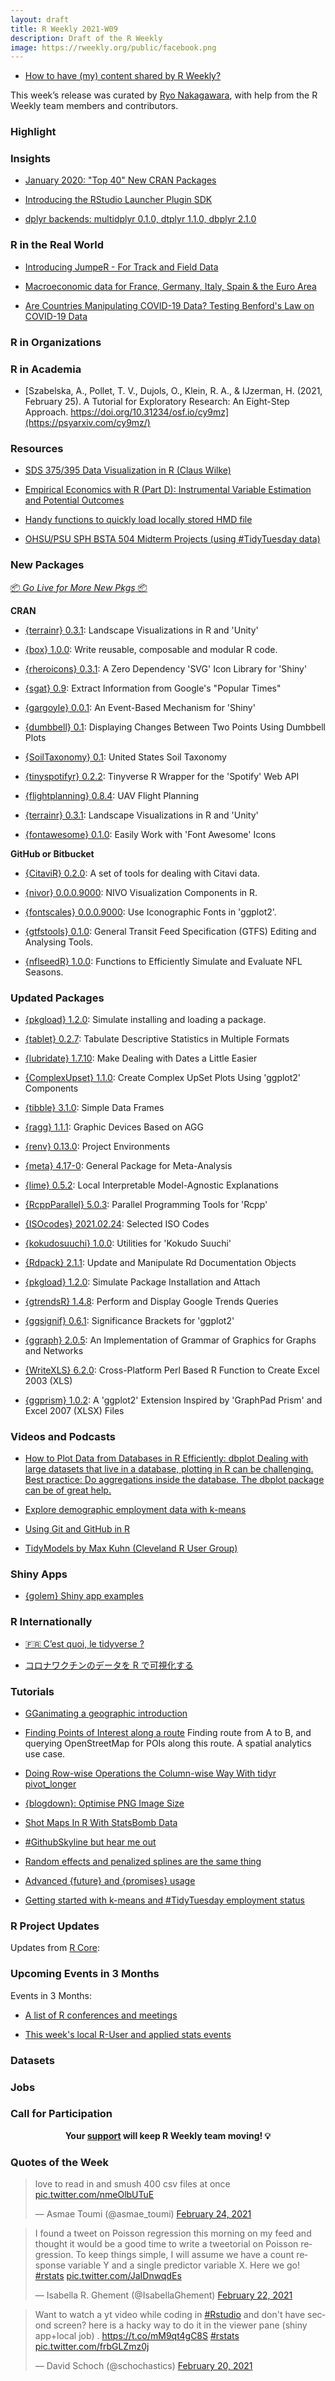 ```yaml
---
layout: draft
title: R Weekly 2021-W09
description: Draft of the R Weekly
image: https://rweekly.org/public/facebook.png
---
```



+ [How to have (my) content shared by R Weekly?](https://github.com/rweekly/rweekly.org#how-to-have-my-content-shared-by-r-weekly)

This week’s release was curated by [Ryo Nakagawara](), with help from the R Weekly team members and contributors.

###  Highlight


### Insights

+ [January 2020: "Top 40" New CRAN Packages](https://rviews.rstudio.com/2021/02/24/january-2020-top-40-new-cran-packages/)

+ [Introducing the RStudio Launcher Plugin SDK](https://blog.rstudio.com/2021/02/23/rstudio-sdk1/)

+ [dplyr backends: multidplyr 0.1.0, dtplyr 1.1.0, dbplyr 2.1.0](https://www.tidyverse.org/blog/2021/02/dplyr-backends/)

### R in the Real World

+ [Introducing JumpeR - For Track and Field Data](https://pilgrim.netlify.app/post/2021-02-22-introducing-jumper-for-track-and-field-data/)

+ [Macroeconomic data for France, Germany, Italy, Spain & the Euro Area](https://macro.cepremap.fr/article/2021-02/five-countries-data/)

+ [Are Countries Manipulating COVID-19 Data? Testing Benford's Law on COVID-19 Data](https://www.harsh17.in/blog/are-countries-manipulating-covid-19-data)

###  R in Organizations



###  R in Academia

+ [Szabelska, A., Pollet, T. V., Dujols, O., Klein, R. A., & IJzerman, H. (2021, February 25). A Tutorial for Exploratory Research: An Eight-Step Approach. https://doi.org/10.31234/osf.io/cy9mz](https://psyarxiv.com/cy9mz/)

###  Resources

+ [SDS 375/395 Data Visualization in R (Claus Wilke)](https://wilkelab.org/SDS375/syllabus.html)

+ [Empirical Economics with R (Part D): Instrumental Variable Estimation and Potential Outcomes](https://skranz.github.io//r/2021/02/23/EmpEconD.html)

+ [Handy functions to quickly load locally stored HMD file](https://gist.github.com/ikashnitsky/0f93062f2b67eeac69949554027fa84f)

+ [OHSU/PSU SPH BSTA 504 Midterm Projects (using #TidyTuesday data)](https://sph-midterm-projects.netlify.app/)

###  New Packages

<p class="added-hostname"><a href="https://rweekly.org/live" target="_blank" class="externalLink">📦 <i>Go Live for More New Pkgs</i> 📦</a></p>

**CRAN**

+ [{terrainr} 0.3.1](https://cran.r-project.org/package=terrainr): Landscape Visualizations in R and 'Unity'

+ [{box} 1.0.0](https://github.com/klmr/box): Write reusable, composable and modular R code.

+ [{rheroicons} 0.3.1](https://cran.r-project.org/package=rheroicons): A Zero Dependency 'SVG' Icon Library for 'Shiny'

+ [{sgat} 0.9](https://cran.r-project.org/package=sgat): Extract Information from Google's "Popular Times"

+ [{gargoyle} 0.0.1](https://cran.r-project.org/package=gargoyle): An Event-Based Mechanism for 'Shiny'

+ [{dumbbell} 0.1](https://cran.r-project.org/package=dumbbell): Displaying Changes Between Two Points Using Dumbbell Plots

+ [{SoilTaxonomy} 0.1](https://cran.r-project.org/package=SoilTaxonomy): United States Soil Taxonomy

+ [{tinyspotifyr} 0.2.2](https://cran.r-project.org/package=tinyspotifyr): Tinyverse R Wrapper for the 'Spotify' Web API

+ [{flightplanning} 0.8.4](https://cran.r-project.org/package=flightplanning): UAV Flight Planning

+ [{terrainr} 0.3.1](https://cran.r-project.org/package=terrainr): Landscape Visualizations in R and 'Unity'

+ [{fontawesome} 0.1.0](https://cran.r-project.org/package=fontawesome): Easily Work with 'Font Awesome' Icons

**GitHub or Bitbucket**

+ [{CitaviR} 0.2.0](https://github.com/SchmidtPaul/CitaviR): A set of tools for dealing with Citavi data.

+ [{nivor} 0.0.0.9000](https://github.com/swsoyee/nivor): NIVO Visualization Components in R.

+ [{fontscales} 0.0.0.9000](https://github.com/EmilHvitfeldt/fontscales): Use Iconographic Fonts in 'ggplot2'.

+ [{gtfstools} 0.1.0](https://github.com/ipeaGIT/gtfstools/): General Transit Feed Specification (GTFS) Editing and Analysing Tools.

+ [{nflseedR} 1.0.0](https://github.com/leesharpe/nflseedR/): Functions to Efficiently Simulate and Evaluate NFL Seasons.

### Updated Packages

+ [{pkgload} 1.2.0](https://github.com/r-lib/pkgload/): Simulate installing and loading a package.

+ [{tablet} 0.2.7](https://cran.r-project.org/package=tablet): Tabulate Descriptive Statistics in Multiple Formats

+ [{lubridate} 1.7.10](https://cran.r-project.org/package=lubridate): Make Dealing with Dates a Little Easier

+ [{ComplexUpset} 1.1.0](https://cran.r-project.org/package=ComplexUpset): Create Complex UpSet Plots Using 'ggplot2' Components

+ [{tibble} 3.1.0](https://cran.r-project.org/package=tibble): Simple Data Frames

+ [{ragg} 1.1.1](https://cran.r-project.org/package=ragg): Graphic Devices Based on AGG

+ [{renv} 0.13.0](https://cran.r-project.org/package=renv): Project Environments

+ [{meta} 4.17-0](https://cran.r-project.org/package=meta): General Package for Meta-Analysis

+ [{lime} 0.5.2](https://cran.r-project.org/package=lime): Local Interpretable Model-Agnostic Explanations

+ [{RcppParallel} 5.0.3](https://cran.r-project.org/package=RcppParallel): Parallel Programming Tools for 'Rcpp'

+ [{ISOcodes} 2021.02.24](https://cran.r-project.org/package=ISOcodes): Selected ISO Codes

+ [{kokudosuuchi} 1.0.0](https://cran.r-project.org/package=kokudosuuchi): Utilities for 'Kokudo Suuchi'

+ [{Rdpack} 2.1.1](https://cran.r-project.org/package=Rdpack): Update and Manipulate Rd Documentation Objects

+ [{pkgload} 1.2.0](https://cran.r-project.org/package=pkgload): Simulate Package Installation and Attach

+ [{gtrendsR} 1.4.8](https://cran.r-project.org/package=gtrendsR): Perform and Display Google Trends Queries

+ [{ggsignif} 0.6.1](https://cran.r-project.org/package=ggsignif): Significance Brackets for 'ggplot2'

+ [{ggraph} 2.0.5](https://cran.r-project.org/package=ggraph): An Implementation of Grammar of Graphics for Graphs and Networks

+ [{WriteXLS} 6.2.0](https://cran.r-project.org/package=WriteXLS): Cross-Platform Perl Based R Function to Create Excel 2003 (XLS)

+ [{ggprism} 1.0.2](https://cran.r-project.org/package=ggprism): A 'ggplot2' Extension Inspired by 'GraphPad Prism'
and Excel 2007 (XLSX) Files

###  Videos and Podcasts

+ [How to Plot Data from Databases in R Efficiently: dbplot
Dealing with large datasets that live in a database, plotting in R can be challenging. Best practice: Do aggregations inside the database. The dbplot package can be of great help.](https://youtu.be/E7uSmD5NAww)

+ [Explore demographic employment data with k-means](https://www.youtube.com/watch?v=opHDQzhO5Fw)

+ [Using Git and GitHub in R](https://www.youtube.com/watch?v=megZYkCLMA4)

+ [TidyModels by Max Kuhn (Cleveland R User Group)](https://www.youtube.com/watch?v=kAZe9UpMx_s)

### Shiny Apps

+ [{golem} Shiny app examples](https://github.com/ColinFay/golemexamples)

### R Internationally

+ [🇫🇷 C’est quoi, le tidyverse ?](https://thinkr.fr/c-est-quoi-le-tidyverse/)

+ [コロナワクチンのデータを R で可視化する](https://swsoyee.vercel.app/2021/02/vaccine-data-in-japan/)

###  Tutorials

+ [GGanimating a geographic introduction](https://www.pipinghotdata.com/posts/2021-02-15-gganimating-a-geographic-introduction/)

+ [Finding Points of Interest along a route](https://www.jla-data.net/eng/finding-pois-along-a-route/) Finding route from A to B, and querying OpenStreetMap for POIs along this route. A spatial analytics use case.

+ [Doing Row-wise Operations the Column-wise Way With tidyr pivot_longer](https://thatdatatho.com/row-wise-operations-column-wise-way-tidyr-pivot_longer/)

+ [{blogdown}: Optimise PNG Image Size](https://datawookie.dev/blog/2021/02/blogdown-optimise-png-image-size/)

+ [Shot Maps In R With StatsBomb Data](https://biscuitchaserfc.substack.com/p/shot-maps-in-r-with-statsbomb-data)

+ [#GithubSkyline but hear me out](https://www.rostrum.blog/2021/02/21/skyphone/)

+ [Random effects and penalized splines are the same thing](https://www.tjmahr.com/random-effects-penalized-splines-same-thing/)

+ [Advanced {future} and {promises} usage](https://rstudio.github.io/promises/articles/future_promise.html)

+ [Getting started with k-means and #TidyTuesday employment status](https://juliasilge.com/blog/kmeans-employment/)

<!--<div class="post-more-begin></div><div class="post-more-end"></div>-->

###  R Project Updates

Updates from [R Core](http://developer.r-project.org/blosxom.cgi/R-devel/NEWS):


###  Upcoming Events in 3 Months

Events in 3 Months:


+ [A list of R conferences and meetings](https://jumpingrivers.github.io/meetingsR/events.html)

+ [This week's local R-User and applied stats events](https://community.rstudio.com/c/irl)


### Datasets

### Jobs




###  Call for Participation


<p class="hide-support added-hostname support-rweekly" style="text-align: center;font-weight: bold;">Your <a class="non-visited externalLink" href="https://www.patreon.com/rweekly" onclick="pas(this)">support</a> will keep R Weekly team moving! 💡</p>

###  Quotes of the Week

<blockquote class="twitter-tweet"><p lang="en" dir="ltr">love to read in and smush 400 csv files at once <a href="https://t.co/nmeOlbUTuE">pic.twitter.com/nmeOlbUTuE</a></p>&mdash; Asmae Toumi (@asmae_toumi) <a href="https://twitter.com/asmae_toumi/status/1364407122268729347?ref_src=twsrc%5Etfw">February 24, 2021</a></blockquote> <script async src="https://platform.twitter.com/widgets.js" charset="utf-8"></script> 

<blockquote class="twitter-tweet"><p lang="en" dir="ltr">I found a tweet on Poisson regression this morning on my feed and thought it would be a good time to write a tweetorial on Poisson regression. To keep things simple, I will assume we have a count response variable Y and a single predictor variable X. Here we go! <a href="https://twitter.com/hashtag/rstats?src=hash&amp;ref_src=twsrc%5Etfw">#rstats</a> <a href="https://t.co/JaIDnwqdEs">pic.twitter.com/JaIDnwqdEs</a></p>&mdash; Isabella R. Ghement (@IsabellaGhement) <a href="https://twitter.com/IsabellaGhement/status/1363957122787024901?ref_src=twsrc%5Etfw">February 22, 2021</a></blockquote> <script async src="https://platform.twitter.com/widgets.js" charset="utf-8"></script> 

<blockquote class="twitter-tweet"><p lang="en" dir="ltr">Want to watch a yt video while coding in <a href="https://twitter.com/hashtag/Rstudio?src=hash&amp;ref_src=twsrc%5Etfw">#Rstudio</a> and don&#39;t have second screen? here is a hacky way to do it in the viewer pane (shiny app+local job) . <a href="https://t.co/mM9qt4gC8S">https://t.co/mM9qt4gC8S</a> <a href="https://twitter.com/hashtag/rstats?src=hash&amp;ref_src=twsrc%5Etfw">#rstats</a> <a href="https://t.co/frbGLZmz0j">pic.twitter.com/frbGLZmz0j</a></p>&mdash; David Schoch (@schochastics) <a href="https://twitter.com/schochastics/status/1363129781307330567?ref_src=twsrc%5Etfw">February 20, 2021</a></blockquote> <script async src="https://platform.twitter.com/widgets.js" charset="utf-8"></script> 
